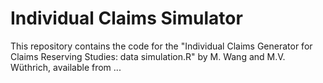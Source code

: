 # Individual Claims Simulator

This repository contains the code for the "Individual Claims Generator for Claims Reserving Studies: data simulation.R" by M. Wang and M.V. Wüthrich, available from ...
